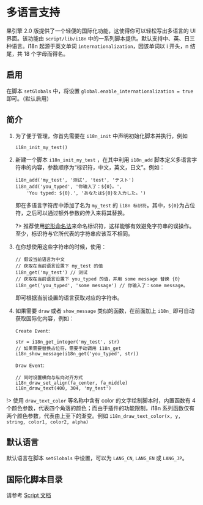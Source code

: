 # 多语言支持

果引擎 2.0 版提供了一个轻便的国际化功能，这使得你可以轻松写出多语言的 UI 界面。该功能由 `script/lib/i18n` 中的一系列脚本提供。默认支持中、英、日三种语言。i18n 起源于英文单词 `internationalization`，因该单词以 i 开头，n 结尾，共 18 个字母而得名。

## 启用

在脚本 `setGlobals` 中，将设置 `global.enable_internationalization = true` 即可。（默认启用）

## 简介

1.  为了便于管理，你首先需要在 `i18n_init` 中声明初始化脚本并执行，例如
    ```gml
    i18n_init_my_test()
    ```
2.  新建一个脚本 `i18n_init_my_test` ，在其中利用 `i18n_add` 脚本定义多语言字符串的内容，参数顺序为“标识符，中文，英文，日文”。例如：

    ```gml
    i18n_add('my_test', '测试', 'test', 'テスト')
    i18n_add('you_typed', '你输入了：${0}。',
        'You typed: ${0}.', 'あなたは${0}を入力した。')
    ```

    即在多语言字符库中添加了名为 `my_test` 的 `i18n 标识符`。其中，`${0}`为占位符，之后可以通过额外参数的传入来将其替换。

    ?> 推荐使用[蛇形命名法](https://en.wikipedia.org/wiki/Snake_case)来命名标识符，这样能够有效避免字符串的误操作。至少，标识符与它所代表的字符串应该互不相同。

3.  在你想使用这些字符串的时候，使用：
    ```gml
    // 假设当前语言为中文
    // 获取在当前语言设置下 my_test 的值
    i18n_get('my_test') // 测试
    // 获取在当前语言设置下 you_typed 的值，并用 some message 替换 {0}
    i18n_get('you_typed', 'some message') // 你输入了：some message。
    ```
    即可根据当前设置的语言获取对应的字符串。
4.  如果需要 `draw` 或者 `show_message` 类似的函数，在前面加上 `i18n_` 即可自动获取国际化内容，例如：

    `Create Event`:

    ```gml
    str = i18n_get_integer('my_test', str)
    // 如果需要替换占位符，需要手动调用 i18n_get
    i18n_show_message(i18n_get('you_typed', str))
    ```

    `Draw Event`:

    ```gml
    // 同时设置横向与纵向对齐方式
    i18n_draw_set_align(fa_center, fa_middle)
    i18n_draw_text(400, 304, 'my_test')
    ```

!> 使用 `draw_text_color` 等名称中含有 color 的文字绘制脚本时，内置函数有 4 个颜色参数，代表四个角落的颜色；而由于插件的功能限制，i18n 系列函数仅有两个颜色参数，代表由上至下的渐变。例如 `i18n_draw_text_color(x, y, string, color1, color2, alpha)`

## 默认语言

默认语言在脚本 `setGlobals` 中设置，可以为 `LANG_CN`, `LANG_EN` 或 `LANG_JP`。

## 国际化脚本目录

请参考 [Script 文档](/scriptref?id=i18n)
